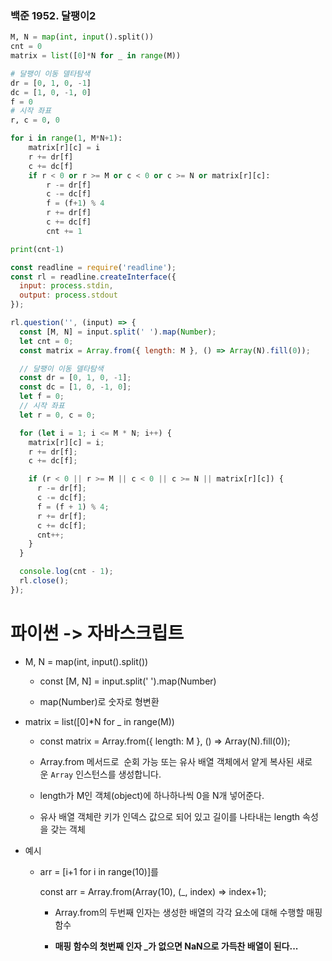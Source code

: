 ### 백준 1952. 달팽이2

```python
M, N = map(int, input().split())
cnt = 0
matrix = list([0]*N for _ in range(M))

# 달팽이 이동 델타탐색
dr = [0, 1, 0, -1]
dc = [1, 0, -1, 0]
f = 0
# 시작 좌표
r, c = 0, 0

for i in range(1, M*N+1):
    matrix[r][c] = i
    r += dr[f]
    c += dc[f]
    if r < 0 or r >= M or c < 0 or c >= N or matrix[r][c]:
        r -= dr[f]
        c -= dc[f]
        f = (f+1) % 4
        r += dr[f]
        c += dc[f]
        cnt += 1

print(cnt-1)
```

```javascript
const readline = require('readline');
const rl = readline.createInterface({
  input: process.stdin,
  output: process.stdout
});

rl.question('', (input) => {
  const [M, N] = input.split(' ').map(Number);
  let cnt = 0;
  const matrix = Array.from({ length: M }, () => Array(N).fill(0));

  // 달팽이 이동 델타탐색
  const dr = [0, 1, 0, -1];
  const dc = [1, 0, -1, 0];
  let f = 0;
  // 시작 좌표
  let r = 0, c = 0;

  for (let i = 1; i <= M * N; i++) {
    matrix[r][c] = i;
    r += dr[f];
    c += dc[f];

    if (r < 0 || r >= M || c < 0 || c >= N || matrix[r][c]) {
      r -= dr[f];
      c -= dc[f];
      f = (f + 1) % 4;
      r += dr[f];
      c += dc[f];
      cnt++;
    }
  }

  console.log(cnt - 1);
  rl.close();
});
```

# 파이썬 -> 자바스크립트

- M, N = map(int, input().split())
  
  - const [M, N] = input.split(' ').map(Number)
  
  - map(Number)로 숫자로 형변환

- matrix = list([0]*N for _ in range(M))
  
  - const matrix = Array.from({ length: M }, () => Array(N).fill(0));
  
  - Array.from 메서드로  순회 가능 또는 유사 배열 객체에서 얕게 복사된 새로운 `Array` 인스턴스를 생성합니다.
  
  - length가 M인 객체(object)에 하나하나씩 0을 N개 넣어준다.
  
  - 유사 배열 객체란 키가 인덱스 값으로 되어 있고 길이를 나타내는 length 속성을 갖는 객체

- 예시
  
  - arr = [i+1 for i in range(10)]를
    
    const arr = Array.from(Array(10), (\_, index) => index+1);
    
    - Array.from의 두번째 인자는 생성한 배열의 각각 요소에 대해 수행할 매핑 함수
    
    - **매핑 함수의 첫번째 인자 \_가 없으면 NaN으로 가득찬 배열이 된다...**
